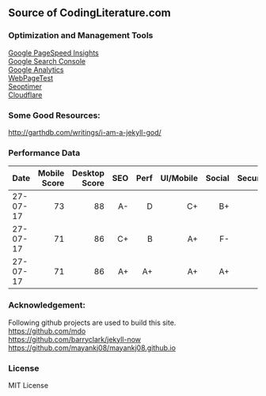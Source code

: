 ## Source of CodingLiterature.com


### Optimization and Management Tools
[Google PageSpeed Insights](https://developers.google.com/speed/pagespeed/insights/?url=codingliterature.com&tab=desktop)<br/>
[Google Search Console](https://www.google.com/webmasters/tools/home?hl=en)<br/>
[Google Analytics](https://analytics.google.com/)<br/>
[WebPageTest](http://www.webpagetest.org/) <br/>
[Seoptimer](http://www.seoptimer.com/codingliterature.com)<br/>
[Cloudflare](https://www.cloudflare.com/)

### Some Good Resources:
http://garthdb.com/writings/i-am-a-jekyll-god/

### Performance Data 
| Date     | Mobile Score | Desktop Score | SEO       | Perf      | UI/Mobile | Social | Security |  Comment           |
| -------- | -----------: | ------------: | --------: | --------: | --------: | -----: | -------: | :----------------  |
| 27-07-17 | 73           | 88            | A-        | D         | C+        | B+     | A+       |  Cloudfare Paused  |
| 27-07-17 | 71           | 86            | C+        | B         | A+        | F-     | C        |  Cloudfare resumed |
| 27-07-17 | 71           | 86            | A+        | A+        | A+        | A+     | A+       |  Cloudfare auto minify |

### Acknowledgement:
Following github projects are used to build this site.<br/>
https://github.com/mdo <br/>
https://github.com/barryclark/jekyll-now <br/>
https://github.com/mayankj08/mayankj08.github.io

### License
MIT License
